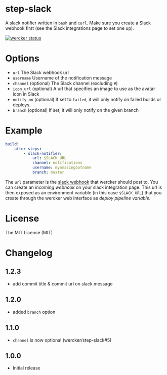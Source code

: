 # step-slack

A slack notifier written in `bash` and `curl`. Make sure you create a Slack
webhook first (see the Slack integrations page to set one up).

[![wercker status](https://app.wercker.com/status/c7a3b4d90d8746931cbc8a1aa825b8c6/m/master "wercker status")](https://app.wercker.com/project/bykey/c7a3b4d90d8746931cbc8a1aa825b8c6)

# Options

- `url` The Slack webhook url
- `username` Username of the notification message
- `channel` (optional) The Slack channel (excluding `#`)
- `icon_url` (optional) A url that specifies an image to use as the avatar icon in Slack
- `notify_on` (optional) If set to `failed`, it will only notify on failed
builds or deploys.
- `branch` (optional) If set, it will only notify on the given branch


# Example

```yaml
build:
    after-steps:
        - slack-notifier:
            url: $SLACK_URL
            channel: notifications
            username: myamazingbotname
            branch: master
```

The `url` parameter is the [slack webhook](https://api.slack.com/incoming-webhooks) that wercker should post to.
You can create an *incoming webhook* on your slack integration page.
This url is then exposed as an environment variable (in this case
`$SLACK_URL`) that you create through the wercker web interface as *deploy pipeline variable*.

# License

The MIT License (MIT)

# Changelog

## 1.2.3
- add commit title & commit url on slack message

## 1.2.0

- added `branch` option

## 1.1.0

- `channel` is now optional (wercker/step-slack#5)

## 1.0.0

- Initial release
